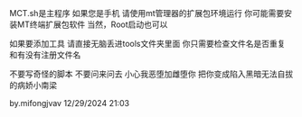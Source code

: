 MCT.sh是主程序
如果您是手机
请使用mt管理器的扩展包环境运行
你可能需要安装MT终端扩展包软件
当然，Root启动也可以

如果要添加工具
请直接无脑丢进tools文件夹里面
你只需要检查文件名是否重复
和有没有注册文件名

不要写奇怪的脚本
不要问来问去
小心我恶堕加雌堕你
把你变成陷入黑暗无法自拔的病娇小南梁

by.mifongjvav 12/29/2024 21:03